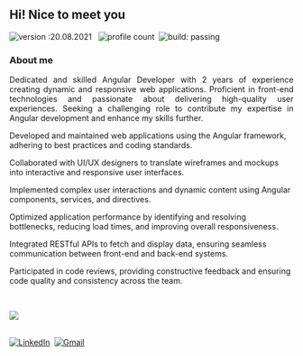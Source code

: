 ## Hi! Nice to meet you
  
![version :20.08.2021](https://img.shields.io/badge/version-20.08.2021-informational) &nbsp;
![profile count](https://komarev.com/ghpvc/?username=bhuvaneshcj&color=red)&nbsp;
![build: passing](https://img.shields.io/badge/build-passing-success)

### About me

<p align="justify">
Dedicated and skilled Angular Developer with 2 years of experience creating dynamic and responsive web applications. Proficient in front-end technologies and passionate about delivering high-quality user experiences. Seeking a challenging role to contribute my expertise in Angular development and enhance my skills further.
</p>
<p>Developed and maintained web applications using the Angular framework, adhering to best practices and coding standards.</p>
<p>Collaborated with UI/UX designers to translate wireframes and mockups into interactive and responsive user interfaces.</p>
<p>Implemented complex user interactions and dynamic content using Angular components, services, and directives.</p>
<p>Optimized application performance by identifying and resolving bottlenecks, reducing load times, and improving overall responsiveness.</p>
<p>Integrated RESTful APIs to fetch and display data, ensuring seamless communication between front-end and back-end systems.</p>
<p>Participated in code reviews, providing constructive feedback and ensuring code quality and consistency across the team.</p>
<br>
<p align="start">
  <a href="https://skillicons.dev">
    <img src="https://skillicons.dev/icons?i=angular,express,nodejs,html,css,js,jquery,ts,bootstrap,tailwind,mongodb,mysql,sequelize,vscode,androidstudio,firebase,git,github,gitlab,postman,ai" />
  </a>
</p>
<br>
<a href="https://www.linkedin.com/in/bhuvaneshcj/"><img src="https://img.shields.io/badge/linkedin-%230077B5.svg?&style=for-the-badge&logo=linkedin&logoColor=white" alt="LinkedIn" /></a>&nbsp;
<a href="mailto:cjbhuvanesh8@gmail.com?subject=Refered%20From%20Git%20Profile"><img src="https://img.shields.io/badge/gmail-%23D14836.svg?&style=for-the-badge&logo=gmail&logoColor=white" alt="Gmail"/></a>&nbsp;


